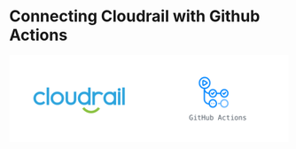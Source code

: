 # Connecting Cloudrail with Github Actions

![GitHub Actions logo](../_media/integrations/cloudrail_githubactions.png)
